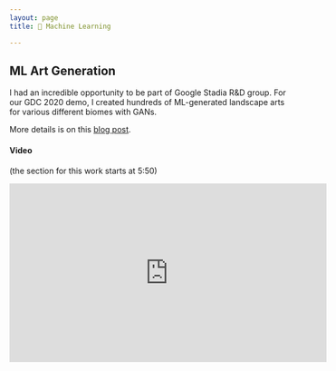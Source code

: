 ```yaml
---
layout: page
title: 🤖 Machine Learning

---
```


## ML Art Generation

I had an incredible opportunity to be part of Google Stadia R&D group. For our GDC 2020 demo, I created hundreds of ML-generated landscape arts for various different biomes with GANs.

More details is on this [blog post](https://stadia.dev/intl/de_de/blog/empowering-game-developers-with-stadia-r-d/).

#### Video 
(the section for this work starts at 5:50)
<div class="video-container">
<iframe width="560" height="315" src="https://www.youtube.com/embed/hMWjerCqRFA?start=350" title="YouTube video player" frameborder="0" allow="accelerometer; autoplay; clipboard-write; encrypted-media; gyroscope; picture-in-picture" allowfullscreen></iframe>
</div>
